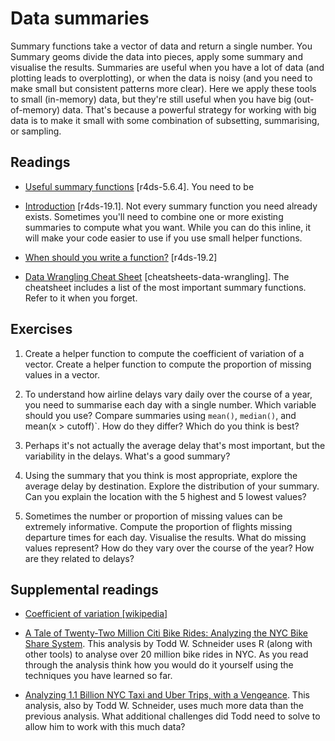# Data summaries

Summary functions take a vector of data and return a single number. You Summary
geoms divide the data into pieces, apply some summary and visualise the
results. Summaries are useful when you have a lot of data (and plotting leads
to overplotting), or when the data is noisy (and you need to make small but
consistent patterns more clear). Here we apply these tools to small (in-memory)
data, but they're still useful when you have big (out-of-memory) data. That's
because a powerful strategy for working with big data is to make it small with
some combination of subsetting, summarising, or sampling.

## Readings

  * [Useful summary functions](http://r4ds.had.co.nz/transform.html#summarise-funs) [r4ds-5.6.4].
    You need to be

  * [Introduction](http://r4ds.had.co.nz/functions.html#introduction-12) [r4ds-19.1].
    Not every summary function you need already exists. Sometimes you'll need
    to combine one or more existing summaries to compute what you want. While
    you can do this inline, it will make your code easier to use if you use
    small helper functions.

  * [When should you write a function?](http://r4ds.had.co.nz/functions.html#when-should-you-write-a-function) [r4ds-19.2]

  * [Data Wrangling Cheat Sheet](https://www.rstudio.com/wp-content/uploads/2015/02/data-wrangling-cheatsheet.pdf) [cheatsheets-data-wrangling].
    The cheatsheet includes a list of the most important summary functions.
    Refer to it when you forget.


## Exercises

1.  Create a helper function to compute the coefficient of variation of a vector.
    Create a helper function to compute the proportion of missing values in
    a vector.
    
1.  To understand how airline delays vary daily over the course of a year, you
    need to summarise each day with a single number. Which variable should you
    use? Compare summaries using `mean()`, `median()`, and mean(x > cutoff)`.
    How do they differ? Which do you think is best?
    
1.  Perhaps it's not actually the average delay that's most important, but
    the variability in the delays. What's a good summary?
    
1.  Using the summary that you think is most appropriate, explore the average
    delay by destination. Explore the distribution of your summary. Can you
    explain the location with the 5 highest and 5 lowest values?
    
1.  Sometimes the number or proportion of missing values can be extremely
    informative. Compute the proportion of flights missing departure times
    for each day. Visualise the results. What do missing values represent?
    How do they vary over the course of the year? How are they related to
    delays?
    

## Supplemental readings

  * [Coefficient of variation [wikipedia]](https://en.wikipedia.org/wiki/Coefficient_of_variation)

  * [A Tale of Twenty-Two Million Citi Bike Rides: Analyzing the NYC Bike Share System](http://toddwschneider.com/posts/a-tale-of-twenty-two-million-citi-bikes-analyzing-the-nyc-bike-share-system/).
    This analysis by Todd W. Schneider uses R (along with other tools) to
    analyse over 20 million bike rides in NYC. As you read through the analysis
    think how you would do it yourself using the techniques you have learned so
    far.

  * [Analyzing 1.1 Billion NYC Taxi and Uber Trips, with a Vengeance](http://toddwschneider.com/posts/analyzing-1-1-billion-nyc-taxi-and-uber-trips-with-a-vengeance/).
    This analysis, also by Todd W. Schneider, uses much more data than the
    previous analysis. What additional challenges did Todd need to solve to
    allow him to work with this much data?



